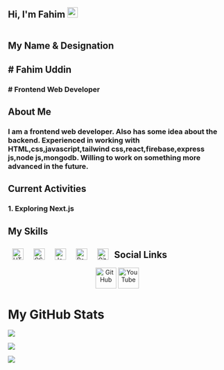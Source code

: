 ## <h2>Hi, I'm Fahim <img src="https://github.githubassets.com/images/mona-whisper.gif" height="24" /></h2>
<img src="https://static.vecteezy.com/system/resources/previews/026/564/515/original/programming-code-coding-or-hacker-sign-programming-code-icon-made-with-binary-code-in-wireframe-hands-digital-binary-data-and-digital-code-matrix-background-with-digits-1-0-illustration-vector.jpg" alt="">

## <h2>My Name & Designation</h2>
<h2># Fahim Uddin</h2>
<h3># Frontend Web Developer</h3>

## <h2>About Me</h2>
<h3>I am a frontend web developer. Also has some idea about the backend. Experienced in working with HTML,css,javascript,tailwind css,react,firebase,express js,node js,mongodb. Willing to work on something more advanced in the future. </h3>

## <h2>Current Activities</h2>
<h3>1. Exploring Next.js</h3>

## <h2>My Skills</h2>
<p>
  <img align="left" alt="HTML5" width="26px" src="https://cdn.jsdelivr.net/gh/devicons/devicon/icons/html5/html5-original.svg" style="padding:10px;" />
<img align="left" alt="CSS3" width="26px" src="https://cdn.jsdelivr.net/gh/devicons/devicon/icons/css3/css3-original.svg" style="padding:10px;" />
<img align="left" alt="JavaScript" width="26px" src="https://cdn.jsdelivr.net/gh/devicons/devicon/icons/javascript/javascript-original.svg" style="padding:10px;" />
<img align="left" alt="React" width="26px" src="https://cdn.jsdelivr.net/gh/devicons/devicon/icons/react/react-original.svg" style="padding:10px;" />
<img align="left" alt="GitHub" width="26px" src="https://user-images.githubusercontent.com/3369400/139448065-39a229ba-4b06-434b-bc67-616e2ed80c8f.png" style="padding:10px;" />
</p>




## <h2>Social Links</h2>
<p align="center">
  <a href="https://github.com/fahimuddinmoon">
    <picture>
      <source media="(prefers-color-scheme: dark)" srcset="https://cdn.simpleicons.org/github/white">
      <img alt="GitHub" title="GitHub" height="48" width="48" src="https://cdn.simpleicons.org/github"></picture></a>
   <a href="https://www.facebook.com/share/1B3k6tPX4K/">
    <img alt="YouTube" title="YouTube" height="48" width="48" src="https://cdn.simpleicons.org/facebook"></a>
</p>

# My GitHub Stats

![](https://komarev.com/ghpvc/?username=fahimuddinmoon&color=green)

![](https://github-readme-stats.vercel.app/api/top-langs/?username=fahimuddinmoon&layout=compact)

![](https://github-readme-streak-stats.herokuapp.com/?user=fahimuddinmoon)
